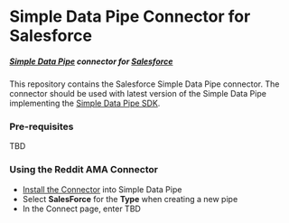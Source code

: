 # Simple Data Pipe Connector for Salesforce

##### [Simple Data Pipe](https://developer.ibm.com/clouddataservices/simple-data-pipe/) connector for [Salesforce](http://www.salesforce.com)

This repository contains the Salesforce Simple Data Pipe connector. The connector should be used with latest version of the Simple Data Pipe implementing the [Simple Data Pipe SDK](https://github.com/ibm-cds-labs/simple-data-pipe-sdk).

### Pre-requisites

TBD

### Using the Reddit AMA Connector 

* [Install the Connector](https://github.com/ibm-cds-labs/pipes/wiki/Installing-a-Simple-Data-Pipe-Connector) into Simple Data Pipe  
* Select __SalesForce__ for the __Type__ when creating a new pipe  
* In the Connect page, enter 
TBD

